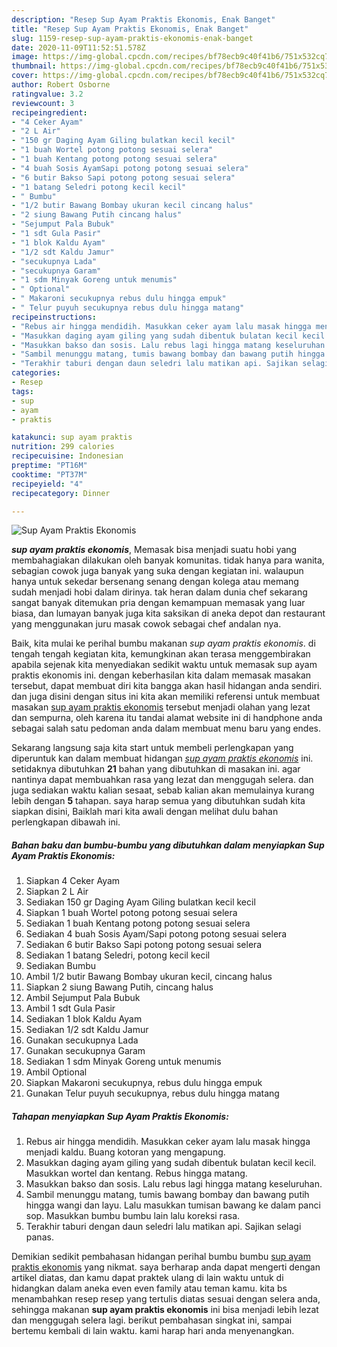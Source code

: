 ```yaml
---
description: "Resep Sup Ayam Praktis Ekonomis, Enak Banget"
title: "Resep Sup Ayam Praktis Ekonomis, Enak Banget"
slug: 1159-resep-sup-ayam-praktis-ekonomis-enak-banget
date: 2020-11-09T11:52:51.578Z
image: https://img-global.cpcdn.com/recipes/bf78ecb9c40f41b6/751x532cq70/sup-ayam-praktis-ekonomis-foto-resep-utama.jpg
thumbnail: https://img-global.cpcdn.com/recipes/bf78ecb9c40f41b6/751x532cq70/sup-ayam-praktis-ekonomis-foto-resep-utama.jpg
cover: https://img-global.cpcdn.com/recipes/bf78ecb9c40f41b6/751x532cq70/sup-ayam-praktis-ekonomis-foto-resep-utama.jpg
author: Robert Osborne
ratingvalue: 3.2
reviewcount: 3
recipeingredient:
- "4 Ceker Ayam"
- "2 L Air"
- "150 gr Daging Ayam Giling bulatkan kecil kecil"
- "1 buah Wortel potong potong sesuai selera"
- "1 buah Kentang potong potong sesuai selera"
- "4 buah Sosis AyamSapi potong potong sesuai selera"
- "6 butir Bakso Sapi potong potong sesuai selera"
- "1 batang Seledri potong kecil kecil"
- " Bumbu"
- "1/2 butir Bawang Bombay ukuran kecil cincang halus"
- "2 siung Bawang Putih cincang halus"
- "Sejumput Pala Bubuk"
- "1 sdt Gula Pasir"
- "1 blok Kaldu Ayam"
- "1/2 sdt Kaldu Jamur"
- "secukupnya Lada"
- "secukupnya Garam"
- "1 sdm Minyak Goreng untuk menumis"
- " Optional"
- " Makaroni secukupnya rebus dulu hingga empuk"
- " Telur puyuh secukupnya rebus dulu hingga matang"
recipeinstructions:
- "Rebus air hingga mendidih. Masukkan ceker ayam lalu masak hingga menjadi kaldu. Buang kotoran yang mengapung."
- "Masukkan daging ayam giling yang sudah dibentuk bulatan kecil kecil. Masukkan wortel dan kentang. Rebus hingga matang."
- "Masukkan bakso dan sosis. Lalu rebus lagi hingga matang keseluruhan."
- "Sambil menunggu matang, tumis bawang bombay dan bawang putih hingga wangi dan layu. Lalu masukkan tumisan bawang ke dalam panci sop. Masukkan bumbu bumbu lain lalu koreksi rasa."
- "Terakhir taburi dengan daun seledri lalu matikan api. Sajikan selagi panas."
categories:
- Resep
tags:
- sup
- ayam
- praktis

katakunci: sup ayam praktis 
nutrition: 299 calories
recipecuisine: Indonesian
preptime: "PT16M"
cooktime: "PT37M"
recipeyield: "4"
recipecategory: Dinner

---
```



![Sup Ayam Praktis Ekonomis](https://img-global.cpcdn.com/recipes/bf78ecb9c40f41b6/751x532cq70/sup-ayam-praktis-ekonomis-foto-resep-utama.jpg)

<b><i>sup ayam praktis ekonomis</i></b>, Memasak bisa menjadi suatu hobi yang membahagiakan dilakukan oleh banyak komunitas. tidak hanya para wanita, sebagian cowok juga banyak yang suka dengan kegiatan ini. walaupun hanya untuk sekedar bersenang senang dengan kolega atau memang sudah menjadi hobi dalam dirinya. tak heran dalam dunia chef sekarang sangat banyak ditemukan pria dengan kemampuan memasak yang luar biasa, dan lumayan banyak juga kita saksikan di aneka depot dan restaurant yang menggunakan juru masak cowok sebagai chef andalan nya.

Baik, kita mulai ke perihal bumbu makanan <i>sup ayam praktis ekonomis</i>. di tengah tengah kegiatan kita, kemungkinan akan terasa menggembirakan apabila sejenak kita menyediakan sedikit waktu untuk memasak sup ayam praktis ekonomis ini. dengan keberhasilan kita dalam memasak masakan tersebut, dapat membuat diri kita bangga akan hasil hidangan anda sendiri. dan juga disini dengan situs ini kita akan memiliki referensi untuk membuat masakan <u>sup ayam praktis ekonomis</u> tersebut menjadi olahan yang lezat dan sempurna, oleh karena itu tandai alamat website ini di handphone anda sebagai salah satu pedoman anda dalam membuat menu baru yang endes.




Sekarang langsung saja kita start untuk membeli perlengkapan yang diperuntuk kan dalam membuat hidangan <u><i>sup ayam praktis ekonomis</i></u> ini. setidaknya dibutuhkan <b>21</b> bahan yang dibutuhkan di masakan ini. agar nantinya dapat membuahkan rasa yang lezat dan menggugah selera. dan juga sediakan waktu kalian sesaat, sebab kalian akan memulainya kurang lebih dengan <b>5</b> tahapan. saya harap semua yang dibutuhkan sudah kita siapkan disini, Baiklah mari kita awali dengan melihat dulu bahan perlengkapan dibawah ini.

<!--inarticleads1-->

##### Bahan baku dan bumbu-bumbu yang dibutuhkan dalam menyiapkan Sup Ayam Praktis Ekonomis:

1. Siapkan 4 Ceker Ayam
1. Siapkan 2 L Air
1. Sediakan 150 gr Daging Ayam Giling bulatkan kecil kecil
1. Siapkan 1 buah Wortel potong potong sesuai selera
1. Sediakan 1 buah Kentang potong potong sesuai selera
1. Sediakan 4 buah Sosis Ayam/Sapi potong potong sesuai selera
1. Sediakan 6 butir Bakso Sapi potong potong sesuai selera
1. Sediakan 1 batang Seledri, potong kecil kecil
1. Sediakan  Bumbu
1. Ambil 1/2 butir Bawang Bombay ukuran kecil, cincang halus
1. Siapkan 2 siung Bawang Putih, cincang halus
1. Ambil Sejumput Pala Bubuk
1. Ambil 1 sdt Gula Pasir
1. Sediakan 1 blok Kaldu Ayam
1. Sediakan 1/2 sdt Kaldu Jamur
1. Gunakan secukupnya Lada
1. Gunakan secukupnya Garam
1. Sediakan 1 sdm Minyak Goreng untuk menumis
1. Ambil  Optional
1. Siapkan  Makaroni secukupnya, rebus dulu hingga empuk
1. Gunakan  Telur puyuh secukupnya, rebus dulu hingga matang




<!--inarticleads2-->

##### Tahapan menyiapkan Sup Ayam Praktis Ekonomis:

1. Rebus air hingga mendidih. Masukkan ceker ayam lalu masak hingga menjadi kaldu. Buang kotoran yang mengapung.
1. Masukkan daging ayam giling yang sudah dibentuk bulatan kecil kecil. Masukkan wortel dan kentang. Rebus hingga matang.
1. Masukkan bakso dan sosis. Lalu rebus lagi hingga matang keseluruhan.
1. Sambil menunggu matang, tumis bawang bombay dan bawang putih hingga wangi dan layu. Lalu masukkan tumisan bawang ke dalam panci sop. Masukkan bumbu bumbu lain lalu koreksi rasa.
1. Terakhir taburi dengan daun seledri lalu matikan api. Sajikan selagi panas.




Demikian sedikit pembahasan hidangan perihal bumbu bumbu <u>sup ayam praktis ekonomis</u> yang nikmat. saya berharap anda dapat mengerti dengan artikel diatas, dan kamu dapat praktek ulang di lain waktu untuk di hidangkan dalam aneka even even family atau teman kamu. kita bs menambahkan resep resep yang tertulis diatas sesuai dengan selera anda, sehingga makanan <b>sup ayam praktis ekonomis</b> ini bisa menjadi lebih lezat dan menggugah selera lagi. berikut pembahasan singkat ini, sampai bertemu kembali di lain waktu. kami harap hari anda menyenangkan.
